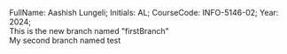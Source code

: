 FullName: Aashish Lungeli;
Initials: AL;
CourseCode: INFO-5146-02;
Year: 2024; <br>
This is the new branch named "firstBranch" <br>
My second branch named test
